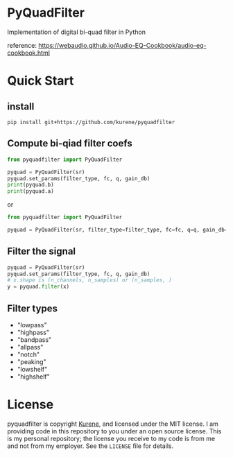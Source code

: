 # PyQuadFilter

Implementation of digital bi-quad filter in Python

reference:
https://webaudio.github.io/Audio-EQ-Cookbook/audio-eq-cookbook.html


# Quick Start

## install
```
pip install git+https://github.com/kurene/pyquadfilter
```

## Compute bi-qiad filter coefs
```python
from pyquadfilter import PyQuadFilter

pyquad = PyQuadFilter(sr)
pyquad.set_params(filter_type, fc, q, gain_db)
print(pyquad.b)
print(pyquad.a) 
```

or

```python
from pyquadfilter import PyQuadFilter

pyquad = PyQuadFilter(sr, filter_type=filter_type, fc=fc, q=q, gain_db=gain_db)
```

## Filter the signal

```python
pyquad = PyQuadFilter(sr)
pyquad.set_params(filter_type, fc, q, gain_db)
# x.shape is (n_channels, n_samples) or (n_samples, )
y = pyquad.filter(x)
```

## Filter types
- "lowpass"
- "highpass"
- "bandpass"
- "allpass"
- "notch"
- "peaking"
- "lowshelf"
- "highshelf"

# License
pyquadfilter is copyright [Kurene](https://twitter.com/_kurene), and licensed under
the MIT license.  I am providing code in this repository to you under an open
source license.  This is my personal repository; the license you receive to
my code is from me and not from my employer. See the `LICENSE` file for details.
